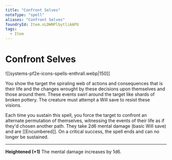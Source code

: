 ```yaml
---
title: "Confront Selves"
noteType: "spell"
aliases: "Confront Selves"
foundryId: Item.nLDWNPlbytliAAPU
tags:
  - Item
---
```


# Confront Selves
![[systems-pf2e-icons-spells-enthrall.webp|150]]

You show the target the spiraling web of actions and consequences that is their life and the changes wrought by these decisions upon themselves and those around them. These events swirl around the target like shards of broken pottery. The creature must attempt a Will save to resist these visions.

Each time you sustain this spell, you force the target to confront an alternate permutation of themselves, witnessing the events of their life as if they'd chosen another path. They take 2d6 mental damage (basic Will save) and are [[Encumbered]]. On a critical success, the spell ends and can no longer be sustained.

* * *

**Heightened (+1)** The mental damage increases by 1d6.

